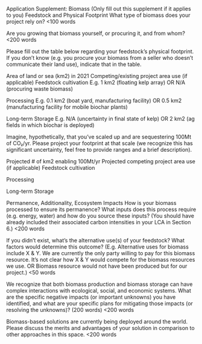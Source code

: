 

Application Supplement: Biomass 
(Only fill out this supplement if it applies to you)
Feedstock and Physical Footprint
What type of biomass does your project rely on? 
<100 words

Are you growing that biomass yourself, or procuring it, and from whom? 
<200 words

Please fill out the table below regarding your feedstock’s physical footprint. If you don’t know (e.g. you procure your biomass from a seller who doesn’t communicate their land use), indicate that in the table.   


Area of land or sea (km2) in 2021
Competing/existing project area use (if applicable)
Feedstock cultivation
E.g. 1 km2 (floating kelp array) OR N/A (procuring waste biomass)  


Processing 
E.g. 0.1 km2 (boat yard, manufacturing facility) OR 0.5 km2 (manufacturing facility for mobile biochar plants)  


Long-term Storage 
E.g. N/A (uncertainty in final state of kelp) OR 2 km2 (ag fields in which biochar is deployed)



Imagine, hypothetically, that you’ve scaled up and are sequestering 100Mt of CO₂/yr. Please project your footprint at that scale (we recognize this has significant uncertainty, feel free to provide ranges and a brief description).  


Projected # of km2 enabling 100Mt/yr
Projected competing project area use (if applicable)
Feedstock cultivation




Processing 




Long-term Storage 





Permanence, Additionality, Ecosystem Impacts
How is your biomass processed to ensure its permanence?  What inputs does this process require (e.g. energy, water) and how do you source these inputs? (You should have already included their associated carbon intensities in your LCA in Section 6.) 
<200 words

If you didn’t exist, what’s the alternative use(s) of your feedstock? What factors would determine this outcome? (E.g. Alternative uses for biomass include X & Y. We are currently the only party willing to pay for this biomass resource. It’s not clear how X & Y would compete for the biomass resources we use. OR Biomass resource would not have been produced but for our project.) 
<50 words

We recognize that both biomass production and biomass storage can have complex interactions with ecological, social, and economic systems. What are the specific negative impacts (or important unknowns) you have identified, and what are your specific plans for mitigating those impacts (or resolving the unknowns)? (200 words)
<200 words

Biomass-based solutions are currently being deployed around the world. Please discuss the merits and advantages of your solution in comparison to other approaches in this space.
<200 words